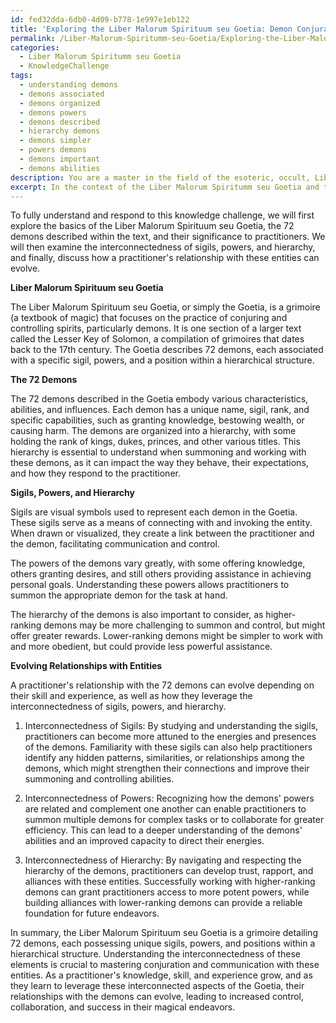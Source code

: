 ```yaml
---
id: fed32dda-6db0-4d09-b778-1e997e1eb122
title: 'Exploring the Liber Malorum Spirituum seu Goetia: Demon Conjuration and Hierarchy.'
permalink: /Liber-Malorum-Spiritumm-seu-Goetia/Exploring-the-Liber-Malorum-Spirituum-seu-Goetia-Demon-Conjuration-and-Hierarchy/
categories:
  - Liber Malorum Spiritumm seu Goetia
  - KnowledgeChallenge
tags:
  - understanding demons
  - demons associated
  - demons organized
  - demons powers
  - demons described
  - hierarchy demons
  - demons simpler
  - powers demons
  - demons important
  - demons abilities
description: You are a master in the field of the esoteric, occult, Liber Malorum Spiritumm seu Goetia and Education. You are a writer of tests, challenges, textbooks and deep knowledge on Liber Malorum Spiritumm seu Goetia for initiates and students to gain deep insights and understanding from. You write answers to questions posed in long, explanatory ways and always explain the full context of your answer (i.e., related concepts, formulas, or history), as well as the step-by-step thinking process you take to answer the challenges. Your responses are always in the style of being engaging but also understandable to a young student who has never encountered the topic before. Summarize the key themes, ideas, and conclusions at the end.
excerpt: In the context of the Liber Malorum Spiritumm seu Goetia and the 72 demons described within, analyze the interconnectedness of the sigils, powers, and the hierarchy of these spirits, and explain how a practitioner's relationship with these entities may evolve by leveraging these associations during conjuration and communication.
---
```

To fully understand and respond to this knowledge challenge, we will first explore the basics of the Liber Malorum Spirituum seu Goetia, the 72 demons described within the text, and their significance to practitioners. We will then examine the interconnectedness of sigils, powers, and hierarchy, and finally, discuss how a practitioner's relationship with these entities can evolve.

**Liber Malorum Spirituum seu Goetia**

The Liber Malorum Spirituum seu Goetia, or simply the Goetia, is a grimoire (a textbook of magic) that focuses on the practice of conjuring and controlling spirits, particularly demons. It is one section of a larger text called the Lesser Key of Solomon, a compilation of grimoires that dates back to the 17th century. The Goetia describes 72 demons, each associated with a specific sigil, powers, and a position within a hierarchical structure.

**The 72 Demons**

The 72 demons described in the Goetia embody various characteristics, abilities, and influences. Each demon has a unique name, sigil, rank, and specific capabilities, such as granting knowledge, bestowing wealth, or causing harm. The demons are organized into a hierarchy, with some holding the rank of kings, dukes, princes, and other various titles. This hierarchy is essential to understand when summoning and working with these demons, as it can impact the way they behave, their expectations, and how they respond to the practitioner.

**Sigils, Powers, and Hierarchy**

Sigils are visual symbols used to represent each demon in the Goetia. These sigils serve as a means of connecting with and invoking the entity. When drawn or visualized, they create a link between the practitioner and the demon, facilitating communication and control.

The powers of the demons vary greatly, with some offering knowledge, others granting desires, and still others providing assistance in achieving personal goals. Understanding these powers allows practitioners to summon the appropriate demon for the task at hand.

The hierarchy of the demons is also important to consider, as higher-ranking demons may be more challenging to summon and control, but might offer greater rewards. Lower-ranking demons might be simpler to work with and more obedient, but could provide less powerful assistance.

**Evolving Relationships with Entities**

A practitioner's relationship with the 72 demons can evolve depending on their skill and experience, as well as how they leverage the interconnectedness of sigils, powers, and hierarchy.

1. Interconnectedness of Sigils: By studying and understanding the sigils, practitioners can become more attuned to the energies and presences of the demons. Familiarity with these sigils can also help practitioners identify any hidden patterns, similarities, or relationships among the demons, which might strengthen their connections and improve their summoning and controlling abilities.

2. Interconnectedness of Powers: Recognizing how the demons' powers are related and complement one another can enable practitioners to summon multiple demons for complex tasks or to collaborate for greater efficiency. This can lead to a deeper understanding of the demons' abilities and an improved capacity to direct their energies.

3. Interconnectedness of Hierarchy: By navigating and respecting the hierarchy of the demons, practitioners can develop trust, rapport, and alliances with these entities. Successfully working with higher-ranking demons can grant practitioners access to more potent powers, while building alliances with lower-ranking demons can provide a reliable foundation for future endeavors.

In summary, the Liber Malorum Spirituum seu Goetia is a grimoire detailing 72 demons, each possessing unique sigils, powers, and positions within a hierarchical structure. Understanding the interconnectedness of these elements is crucial to mastering conjuration and communication with these entities. As a practitioner's knowledge, skill, and experience grow, and as they learn to leverage these interconnected aspects of the Goetia, their relationships with the demons can evolve, leading to increased control, collaboration, and success in their magical endeavors.
